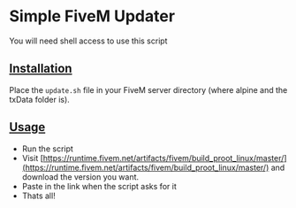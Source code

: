 # Simple FiveM Updater
You will need shell access to use this script

## [Installation](#installation)
Place the ``update.sh`` file in your FiveM server directory (where alpine and the txData folder is).

## [Usage](#usage)
-   Run the script
-   Visit [https://runtime.fivem.net/artifacts/fivem/build_proot_linux/master/](https://runtime.fivem.net/artifacts/fivem/build_proot_linux/master/) and download the version you want.
-   Paste in the link when the script asks for it
-   Thats all!
